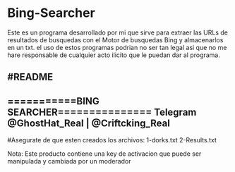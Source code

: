 # Bing-Searcher
Este es un programa desarrollado por mi que sirve para extraer las URLs de resultados de busquedas con el Motor de busquedas Bing y almacenarlos en un txt. el uso de estos programas podrian no ser tan legal asi que no me hare responsable de cualquier acto ilicito que le puedan dar al programa.


#README
---------------------------------------
===========BING SEARCHER===============
Telegram @GhostHat_Real | @Criftcking_Real
---------------------------------------

#Asegurate de que esten creados los archivos:
1-dorks.txt
2-Results.txt

Nota: Este producto contiene una key de activacion
que puede ser manipulada y cambiada por un moderador


